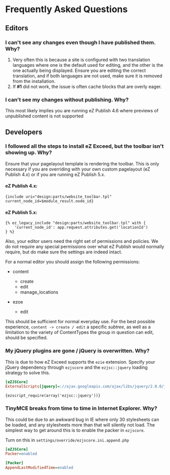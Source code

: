 Frequently Asked Questions
==========================

## <a id="frequently-asked-questions-editors" href="#frequently-asked-questions-editors"></a> Editors

### I can't see any changes even though I have published them. Why?

1. Very often this is because a site is configured with two translation languages where one is the default used for editing, and the other is the one actually being displayed. Ensure you are editing the correct translation, and if both languages are not used, make sure it is removed from the installation.
2. If **#1** did not work, the issue is often cache blocks that are overly eager.

### I can't see my changes without publishing. Why?
This most likely implies you are running eZ Publish 4.6 where previews of unpublished content is not supported


## <a id="frequently-asked-questions-developers" href="#frequently-asked-questions-developers"></a> Developers

### I followed all the steps to install eZ Exceed, but the toolbar isn't showing up. Why?
Ensure that your pagelayout template is rendering the toolbar. This is only necessary if you are overriding with your own custom pagelayout (eZ Publish 4.x) or if you are running eZ Publish 5.x.

#### eZ Publish 4.x:
```smarty
{include uri="design:parts/website_toolbar.tpl" current_node_id=$module_result.node_id}
```

#### eZ Publish 5.x:

```twig
{% ez_legacy_include "design:parts/website_toolbar.tpl" with {
    'current_node_id': app.request.attributes.get('locationId')
} %}
```
  
Also, your editor users need the right set of permissions and policies. We do not require any special permissions over what eZ Publish would normally require, but do make sure the settings are indeed intact.

For a normal editor you should assign the following permissions:

- content
    - create
    - edit
    - manage_locations

- ezoe
    - edit

This should be sufficient for normal everyday use. For the best possible experience, `content -> create / edit` a specific *subtree*, as well as a limitation to the variety of ContentTypes the group in question can edit, should be specified.

### My jQuery plugins are gone / jQuery is overwritten. Why?

This is due to how eZ Exceed supports the `ezie` extension. Specify your jQuery dependency through `ezjscore` and the
`ezjsc::jquery` loading strategy to solve this.

```ini
[eZJSCore]
ExternalScripts[jquery]=://ajax.googleapis.com/ajax/libs/jquery/2.0.0/jquery.min.js
```

```jade
{ezscript_require(array('ezjsc::jquery'))}
```

### TinyMCE breaks from time to time in Internet Explorer. Why?

This could be due to an awkward bug in IE where only 30 stylesheets can be loaded, and any stylesheets more than that will silently not load. The simplest way to get around this is to enable the packer in `ezjscore`.

Turn on this in `settings/override/ezjscore.ini.append.php`

```ini
[eZJSCore]
Packer=enabled

[Packer]
AppendLastModifiedTime=enabled
```